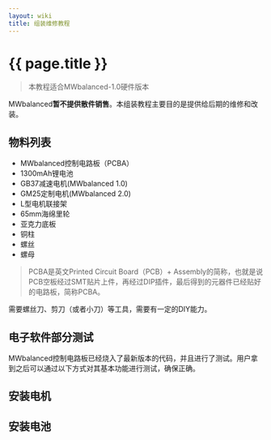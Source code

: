 ```yaml
---
layout: wiki
title: 组装维修教程
---
```


# {{ page.title }}

> 本教程适合MWbalanced-1.0硬件版本

MWbalanced**暂不提供散件销售**。本组装教程主要目的是提供给后期的维修和改装。

## 物料列表

* MWbalanced控制电路板（PCBA）
* 1300mAh锂电池
* GB37减速电机(MWbalanced 1.0)
* GM25定制电机(MWbalanced 2.0)
* L型电机联接架
* 65mm海绵里轮
* 亚克力底板
* 铜柱
* 螺丝
* 螺母

> PCBA是英文Printed Circuit Board（PCB）+ Assembly的简称，也就是说PCB空板经过SMT贴片上件，再经过DIP插件，最后得到的元器件已经贴好的电路板，简称PCBA。

需要螺丝刀、剪刀（或者小刀）等工具，需要有一定的DIY能力。

## 电子软件部分测试

MWbalanced控制电路板已经烧入了最新版本的代码，并且进行了测试。用户拿到之后可以通过以下方式对其基本功能进行测试，确保正确。


## 安装电机


## 安装电池
